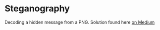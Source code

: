 # Steganography

Decoding a hidden message from a PNG. Solution found here [on Medium](https://dayanand-shah.medium.com/the-art-of-hiding-secret-messages-in-images-with-python-steganography-5a6583065856)
